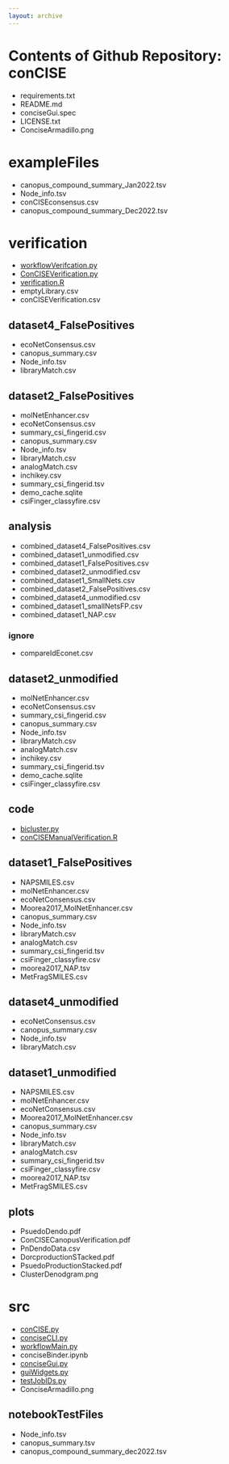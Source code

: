 ```yaml
---
layout: archive
---
```

# Contents of Github Repository:  conCISE
- requirements.txt
- README.md
- conciseGui.spec
- LICENSE.txt
- ConciseArmadillo.png
# exampleFiles
- canopus_compound_summary_Jan2022.tsv
- Node_info.tsv
- conCISEconsensus.csv
- canopus_compound_summary_Dec2022.tsv
# verification
- [workflowVerifcation.py](workflowVerifcation.py/)
- [ConCISEVerification.py](ConCISEVerification.py/)
- [verification.R](verification.R/)
- emptyLibrary.csv
- conCISEVerification.csv
## dataset4_FalsePositives
- ecoNetConsensus.csv
- canopus_summary.csv
- Node_info.tsv
- libraryMatch.csv
## dataset2_FalsePositives
- molNetEnhancer.csv
- ecoNetConsensus.csv
- summary_csi_fingerid.csv
- canopus_summary.csv
- Node_info.tsv
- libraryMatch.csv
- analogMatch.csv
- inchikey.csv
- summary_csi_fingerid.tsv
- demo_cache.sqlite
- csiFinger_classyfire.csv
## analysis
- combined_dataset4_FalsePositives.csv
- combined_dataset1_unmodified.csv
- combined_dataset1_FalsePositives.csv
- combined_dataset2_unmodified.csv
- combined_dataset1_SmallNets.csv
- combined_dataset2_FalsePositives.csv
- combined_dataset4_unmodified.csv
- combined_dataset1_smallNetsFP.csv
- combined_dataset1_NAP.csv
### ignore
- compareIdEconet.csv
## dataset2_unmodified
- molNetEnhancer.csv
- ecoNetConsensus.csv
- summary_csi_fingerid.csv
- canopus_summary.csv
- Node_info.tsv
- libraryMatch.csv
- analogMatch.csv
- inchikey.csv
- summary_csi_fingerid.tsv
- demo_cache.sqlite
- csiFinger_classyfire.csv
## code
- [bicluster.py](bicluster.py/)
- [conCISEManualVerification.R](conCISEManualVerification.R/)
## dataset1_FalsePositives
- NAPSMILES.csv
- molNetEnhancer.csv
- ecoNetConsensus.csv
- Moorea2017_MolNetEnhancer.csv
- canopus_summary.csv
- Node_info.tsv
- libraryMatch.csv
- analogMatch.csv
- summary_csi_fingerid.tsv
- csiFinger_classyfire.csv
- moorea2017_NAP.tsv
- MetFragSMILES.csv
## dataset4_unmodified
- ecoNetConsensus.csv
- canopus_summary.csv
- Node_info.tsv
- libraryMatch.csv
## dataset1_unmodified
- NAPSMILES.csv
- molNetEnhancer.csv
- ecoNetConsensus.csv
- Moorea2017_MolNetEnhancer.csv
- canopus_summary.csv
- Node_info.tsv
- libraryMatch.csv
- analogMatch.csv
- summary_csi_fingerid.tsv
- csiFinger_classyfire.csv
- moorea2017_NAP.tsv
- MetFragSMILES.csv
## plots
- PsuedoDendo.pdf
- ConCISECanopusVerification.pdf
- PnDendoData.csv
- DorcproductionSTacked.pdf
- PsuedoProductionStacked.pdf
- ClusterDenodgram.png
# src
- [conCISE.py](conCISE.py/)
- [conciseCLI.py](conciseCLI.py/)
- [workflowMain.py](workflowMain.py/)
- conciseBinder.ipynb
- [conciseGui.py](conciseGui.py/)
- [guiWidgets.py](guiWidgets.py/)
- [testJobIDs.py](testJobIDs.py/)
- ConciseArmadillo.png
## notebookTestFiles
- Node_info.tsv
- canopus_summary.tsv
- canopus_compound_summary_dec2022.tsv
